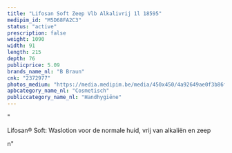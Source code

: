 ```yaml
---
title: "Lifosan Soft Zeep Vlb Alkalivrij 1l 18595"
medipim_id: "M5D68FA2C3"
status: "active"
prescription: false
weight: 1090
width: 91
length: 215
depth: 76
publicprice: 5.09
brands_name_nl: "B Braun"
cnk: "2372977"
photos_medium: "https://media.medipim.be/media/450x450/4a92649ae0f3b86f0ce5eabec26a99c8d1a9b537.jpg"
apbcategory_name_nl: "Cosmetisch"
publiccategory_name_nl: "Handhygiëne"
---
```

"<p>Lifosan® Soft: Waslotion voor de normale huid, vrij van alkaliën en zeep</p>n"
